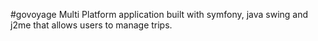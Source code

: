 #govoyage
Multi Platform application built with symfony, java swing and j2me that allows users to manage trips.
